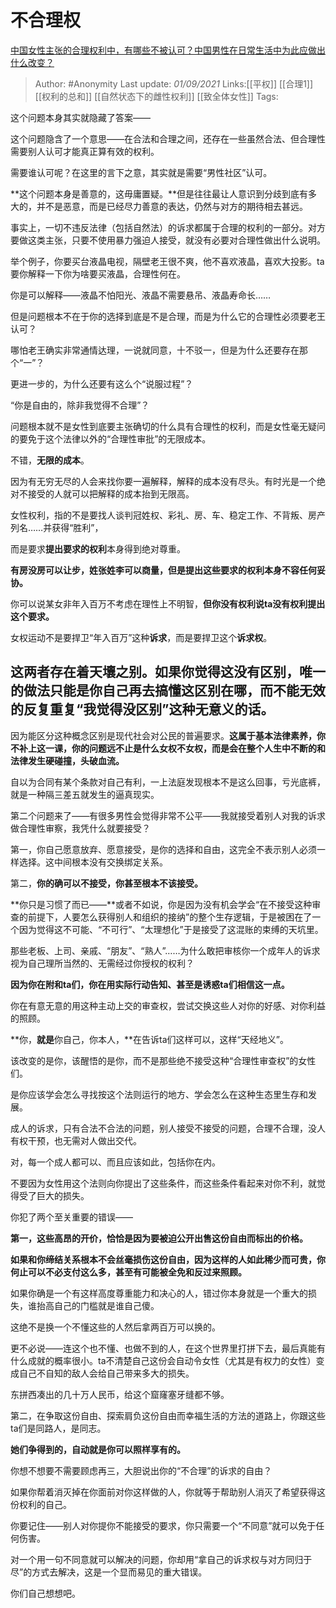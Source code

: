 # 不合理权
[中国女性主张的合理权利中，有哪些不被认可？中国男性在日常生活中为此应做出什么改变？](https://www.zhihu.com/question/482988295/answer/2091059493)

> Author: #Anonymity
> Last update: *01/09/2021*
> Links:[[平权]] [[合理1]]  [[权利的总和]] [[自然状态下的雌性权利]]  [[致全体女性]]
> Tags:

这个问题本身其实就隐藏了答案——

这个问题隐含了一个意思——在合法和合理之间，还存在一些虽然合法、但合理性需要别人认可才能真正算有效的权利。

需要谁认可呢？在这里的言下之意，其实就是需要“男性社区”认可。

**这个问题本身是善意的，这毋庸置疑。**但是往往最让人意识到分歧到底有多大的，并不是恶意，而是已经尽力善意的表达，仍然与对方的期待相去甚远。

事实上，一切不违反法律（包括自然法）的诉求都属于合理的权利的一部分。对方要做这类主张，只要不使用暴力强迫人接受，就没有必要对合理性做出什么说明。

举个例子，你要买台液晶电视，隔壁老王很不爽，他不喜欢液晶，喜欢大投影。ta要你解释一下你为啥要买液晶，合理性何在。

你是可以解释——液晶不怕阳光、液晶不需要悬吊、液晶寿命长……

但是问题根本不在于你的选择到底是不是合理，而是为什么它的合理性必须要老王认可？

哪怕老王确实非常通情达理，一说就同意，十不驳一，但是为什么还要存在那个“一”？

更进一步的，为什么还要有这么个“说服过程”？

“你是自由的，除非我觉得不合理”？

问题根本就不是女性到底要主张确切的什么具有合理性的权利，而是女性毫无疑问的要免于这个法律以外的“合理性审批”的无限成本。

不错，**无限的成本**。

因为有无穷无尽的人会来找你要一遍解释，解释的成本没有尽头。有时光是一个绝对不接受的人就可以把解释的成本抬到无限高。

女性权利，指的不是要找人谈判冠姓权、彩礼、房、车、稳定工作、不背叛、房产列名……并获得“胜利”，

而是要求**提出要求的权利**本身得到绝对尊重。

**有房没房可以让步，姓张姓李可以商量，但是提出这些要求的权利本身不容任何妥协。**

你可以说某女非年入百万不考虑在理性上不明智，**但你没有权利说ta没有权利提出这个要求。**

女权运动不是要捍卫“年入百万”这种**诉求**，而是要捍卫这个**诉求权**。

## 这两者存在着天壤之别。如果你觉得这没有区别，唯一的做法只能是你自己再去搞懂这区别在哪，而不能无效的反复重复“我觉得没区别”这种无意义的话。

因为能区分这种概念区别是现代社会对公民的普遍要求。**这属于基本法律素养，你不补上这一课，你的问题远不止是什么女权不女权，而是会在整个人生中不断的和法律发生硬碰撞，头破血流。**

自以为合同有某个条款对自己有利，一上法庭发现根本不是这么回事，亏光底裤，就是一种隔三差五就发生的逼真现实。

第二个问题来了——有很多男性会觉得非常不公平——我就接受着别人对我的诉求做合理性审察，我凭什么就要接受？

第一，你自己愿意放弃、愿意接受，是你的选择和自由，这完全不表示别人必须一样选择。这中间根本没有交换绑定关系。

第二，**你的确可以不接受，你甚至根本不该接受。**

**你只是习惯了而已——**或者不如说，你是因为没有机会学会“在不接受这种审查的前提下，人要怎么获得别人和组织的接纳”的整个生存逻辑，于是被困在了一个因为觉得这不可能、“不可行”、“太理想化”于是接受了这混账的束缚的天坑里。

那些老板、上司、亲戚、“朋友”、“熟人”……为什么敢把审核你一个成年人的诉求视为自己理所当然的、无需经过你授权的权利？

**因为你在附和ta们，你在用实际行动告知、甚至是诱惑ta们相信这一点。**

你在有意无意的用这种主动上交的审查权，尝试交换这些人对你的好感、对你利益的照顾。

**你，**就是**你自己，你本人，**在告诉ta们这样可以，这样“天经地义”。

该改变的是你，该醒悟的是你，而不是那些绝不接受这种“合理性审查权”的女性们。

是你应该学会怎么寻找按这个法则运行的地方、学会怎么在这种生态里生存和发展。

成人的诉求，只有合法不合法的问题，别人接受不接受的问题，合理不合理，没人有权干预，也无需对人做出交代。

对，每一个成人都可以、而且应该如此，包括你在内。

不要因为女性用这个法则向你提出了这些条件，而这些条件看起来对你不利，就觉得受了巨大的损失。

你犯了两个至关重要的错误——

**第一，这些高昂的开价，恰恰是因为要被迫公开出售这份自由而标出的价格。**

**如果和你缔结关系根本不会丝毫损伤这份自由，因为这样的人如此稀少而可贵，你何止可以不必支付这么多，甚至有可能被全免和反过来照顾。**

如果你确是一个有这样高度尊重能力和决心的人，错过你本身就是一个重大的损失，谁抬高自己的门槛就是谁自己傻。

这绝不是换一个不懂这些的人然后拿两百万可以换的。

更不必说——连这个也不懂、也做不到的人，在这个世界里打拼下去，最后真能有什么成就的概率很小。ta不清楚自己这份会自动令女性（尤其是有权力的女性）变成自己不自知的敌人会给自己带来多大的损失。

东拼西凑出的几十万人民币，给这个窟窿塞牙缝都不够。

第二，在争取这份自由、探索肩负这份自由而幸福生活的方法的道路上，你跟这些ta们是同路人，是同志。

**她们争得到的，自动就是你可以照样享有的。**

你想不想要不需要顾虑再三，大胆说出你的“不合理”的诉求的自由？

如果你帮着消灭掉在你面前对你这样做的人，你就等于帮助别人消灭了希望获得这份权利的自己。

你要记住——别人对你提你不能接受的要求，你只需要一个“不同意”就可以免于任何伤害。

对一个用一句不同意就可以解决的问题，你却用“拿自己的诉求权与对方同归于尽”的方式去解决，这是一个显而易见的重大错误。

你们自己想想吧。

